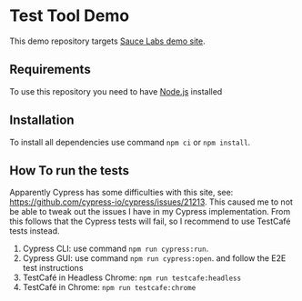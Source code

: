 # Test Tool Demo

This demo repository targets [Sauce Labs demo site](https://www.saucedemo.com/).

## Requirements

To use this repository you need to have [Node.js](https://nodejs.org/) installed

## Installation

To install all dependencies use command `npm ci` or `npm install`.

## How To run the tests

Apparently Cypress has some difficulties with this site, 
see: https://github.com/cypress-io/cypress/issues/21213. 
This caused me to not be able to tweak out the issues I 
have in my Cypress implementation. From this follows that the 
Cypress tests will fail, so I recommend to use TestCafé tests 
instead.

1. Cypress CLI: use command `npm run cypress:run`.
2. Cypress GUI: use command `npm run cypress:open`. and follow the E2E test instructions
3. TestCafé in Headless Chrome: `npm run testcafe:headless`
4. TestCafé in Chrome: `npm run testcafe:chrome`
